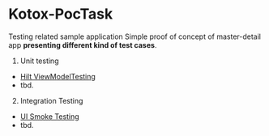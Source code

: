 # Kotox-PocTask

Testing related sample application
Simple proof of concept of master-detail app __presenting different kind of test cases__.

1. Unit testing

* [Hilt ViewModelTesting](https://github.com/kotoMJ/kotox-android/blob/main/mobile/kotox-poc-task/src/test/kotlin/cz/kotox/task/list/ui/MainViewModelUnitTest.kt)
* tbd.

2. Integration Testing

* [UI Smoke Testing](https://github.com/kotoMJ/kotox-android/blob/main/mobile/kotox-poc-task/src/androidTest/kotlin/cz/kotox/task/list/TaskMainScreenSmokeTest.kt)
* tbd.